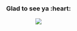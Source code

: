 <h3 align="center">Glad to see ya :heart:</h3>
<p align="center">  
<img src="https://sun9-7.userapi.com/c206624/v206624477/17f57b/ODTQnMyK-kU.jpg?raw=true">
</p>

